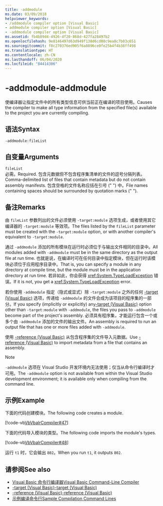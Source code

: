 ```yaml
---
title: -addmodule
ms.date: 03/09/2018
helpviewer_keywords:
- /addmodule compiler option [Visual Basic]
- addmodule compiler option [Visual Basic]
- -addmodule compiler option [Visual Basic]
ms.assetid: fb4b89d4-4926-4f20-868d-427fa28497b2
ms.openlocfilehash: 9e8146497d63d949f138d6cd08c9ea8c7b03c651
ms.sourcegitcommit: f8c270376ed905f6a8896ce0fe25b4f4b38ff498
ms.translationtype: HT
ms.contentlocale: zh-CN
ms.lasthandoff: 06/04/2020
ms.locfileid: "84414306"
---
```

# <a name="-addmodule"></a><span data-ttu-id="46e51-102">-addmodule</span><span class="sxs-lookup"><span data-stu-id="46e51-102">-addmodule</span></span>
<span data-ttu-id="46e51-103">使编译器让指定文件中的所有类型信息可供当前正在编译的项目使用。</span><span class="sxs-lookup"><span data-stu-id="46e51-103">Causes the compiler to make all type information from the specified file(s) available to the project you are currently compiling.</span></span>  
  
## <a name="syntax"></a><span data-ttu-id="46e51-104">语法</span><span class="sxs-lookup"><span data-stu-id="46e51-104">Syntax</span></span>  
  
```console  
-addmodule:fileList  
```  
  
## <a name="arguments"></a><span data-ttu-id="46e51-105">自变量</span><span class="sxs-lookup"><span data-stu-id="46e51-105">Arguments</span></span>  
 `fileList`  
 <span data-ttu-id="46e51-106">必需。</span><span class="sxs-lookup"><span data-stu-id="46e51-106">Required.</span></span> <span data-ttu-id="46e51-107">包含元数据但不包含程序集清单的文件的逗号分隔列表。</span><span class="sxs-lookup"><span data-stu-id="46e51-107">Comma-delimited list of files that contain metadata but do not contain assembly manifests.</span></span> <span data-ttu-id="46e51-108">包含空格的文件名称应括在引号 (" ") 中。</span><span class="sxs-lookup"><span data-stu-id="46e51-108">File names containing spaces should be surrounded by quotation marks (" ").</span></span>  
  
## <a name="remarks"></a><span data-ttu-id="46e51-109">备注</span><span class="sxs-lookup"><span data-stu-id="46e51-109">Remarks</span></span>  
 <span data-ttu-id="46e51-110">由 `fileList` 参数列出的文件必须使用 `-target:module` 选项生成，或者使用其它编译器的 `-target:module` 等效项。</span><span class="sxs-lookup"><span data-stu-id="46e51-110">The files listed by the `fileList` parameter must be created with the `-target:module` option, or with another compiler's equivalent to `-target:module`.</span></span>  
  
 <span data-ttu-id="46e51-111">通过 `-addmodule` 添加的所有模块在运行时必须位于与输出文件相同的目录中。</span><span class="sxs-lookup"><span data-stu-id="46e51-111">All modules added with `-addmodule` must be in the same directory as the output file at run time.</span></span> <span data-ttu-id="46e51-112">也就是说，在编译时可在任何目录中指定模块，但在运行时该模块必须位于应用程序目录中。</span><span class="sxs-lookup"><span data-stu-id="46e51-112">That is, you can specify a module in any directory at compile time, but the module must be in the application directory at run time.</span></span> <span data-ttu-id="46e51-113">若非如此，你会获得 <xref:System.TypeLoadException> 错误。</span><span class="sxs-lookup"><span data-stu-id="46e51-113">If it is not, you get a <xref:System.TypeLoadException> error.</span></span>  
  
 <span data-ttu-id="46e51-114">若你使用 `-addmodule` 指定（隐式或显式）除 `-target:module` 之外的任何 [-target (Visual Basic)](target.md) 选项，传递给 `-addmodule` 的文件会成为该项目的程序集的一部分。</span><span class="sxs-lookup"><span data-stu-id="46e51-114">If you specify (implicitly or explicitly) any[-target (Visual Basic)](target.md) option other than `-target:module` with `-addmodule`, the files you pass to `-addmodule` become part of the project's assembly.</span></span> <span data-ttu-id="46e51-115">必须具有程序集，才能运行包含一个或多个由 `-addmodule` 添加的文件的输出文件。</span><span class="sxs-lookup"><span data-stu-id="46e51-115">An assembly is required to run an output file that has one or more files added with `-addmodule`.</span></span>  
  
 <span data-ttu-id="46e51-116">使用 [-reference (Visual Basic)](reference.md) 从包含程序集的文件导入元数据。</span><span class="sxs-lookup"><span data-stu-id="46e51-116">Use [-reference (Visual Basic)](reference.md) to import metadata from a file that contains an assembly.</span></span>  
  
> [!NOTE]
> <span data-ttu-id="46e51-117">`-addmodule` 选项在 Visual Studio 开发环境内无法使用；仅当从命令行编译时才可用。</span><span class="sxs-lookup"><span data-stu-id="46e51-117">The `-addmodule` option is not available from within the Visual Studio development environment; it is available only when compiling from the command line.</span></span>  
  
## <a name="example"></a><span data-ttu-id="46e51-118">示例</span><span class="sxs-lookup"><span data-stu-id="46e51-118">Example</span></span>  
 <span data-ttu-id="46e51-119">下面的代码创建模块。</span><span class="sxs-lookup"><span data-stu-id="46e51-119">The following code creates a module.</span></span>  
  
 [!code-vb[VbVbalrCompiler#47](~/samples/snippets/visualbasic/VS_Snippets_VBCSharp/VbVbalrCompiler/VB/OptionStrictOff.vb#47)]  
  
 <span data-ttu-id="46e51-120">下面的代码导入模块的类型。</span><span class="sxs-lookup"><span data-stu-id="46e51-120">The following code imports the module's types.</span></span>  
  
 [!code-vb[VbVbalrCompiler#48](~/samples/snippets/visualbasic/VS_Snippets_VBCSharp/VbVbalrCompiler/VB/OptionStrictOff.vb#48)]  
  
 <span data-ttu-id="46e51-121">运行 `t1` 时，它会输出 `802`。</span><span class="sxs-lookup"><span data-stu-id="46e51-121">When you run `t1`, it outputs `802`.</span></span>  
  
## <a name="see-also"></a><span data-ttu-id="46e51-122">请参阅</span><span class="sxs-lookup"><span data-stu-id="46e51-122">See also</span></span>

- [<span data-ttu-id="46e51-123">Visual Basic 命令行编译器</span><span class="sxs-lookup"><span data-stu-id="46e51-123">Visual Basic Command-Line Compiler</span></span>](index.md)
- [<span data-ttu-id="46e51-124">-target (Visual Basic)</span><span class="sxs-lookup"><span data-stu-id="46e51-124">-target (Visual Basic)</span></span>](target.md)
- [<span data-ttu-id="46e51-125">-reference (Visual Basic)</span><span class="sxs-lookup"><span data-stu-id="46e51-125">-reference (Visual Basic)</span></span>](reference.md)
- [<span data-ttu-id="46e51-126">示例编译命令行</span><span class="sxs-lookup"><span data-stu-id="46e51-126">Sample Compilation Command Lines</span></span>](sample-compilation-command-lines.md)
